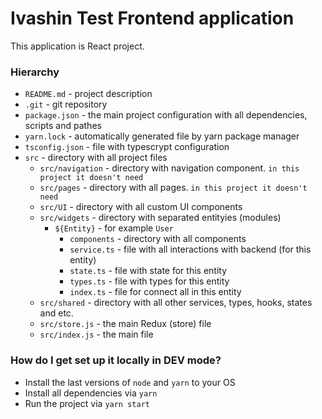 # Ivashin Test Frontend application

This application is React project.

### Hierarchy

- `README.md` - project description
- `.git` - git repository
- `package.json` - the main project configuration with all dependencies, scripts and pathes
- `yarn.lock` - automatically generated file by yarn package manager
- `tsconfig.json` - file with typescrypt configuration
- `src` - directory with all project files
  - `src/navigation` - directory with navigation component. `in this project it doesn't need`
  - `src/pages` - directory with all pages. `in this project it doesn't need`
  - `src/UI` - directory with all custom UI components
  - `src/widgets` - directory with separated entityies (modules)
    - `${Entity}` - for example `User`
      - `components` - directory with all components
      - `service.ts` - file with all interactions with backend (for this entity)
      - `state.ts` - file with state for this entity
      - `types.ts` - file with types for this entity
      - `index.ts` - file for connect all in this entity
  - `src/shared` - directory with all other services, types, hooks, states and etc.
  - `src/store.js` - the main Redux (store) file
  - `src/index.js` - the main file

### How do I get set up it locally in DEV mode?

- Install the last versions of `node` and `yarn` to your OS
- Install all dependencies via `yarn`
- Run the project via `yarn start`
